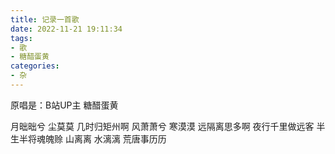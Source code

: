 ```yaml
---
title: 记录一首歌
date: 2022-11-21 19:11:34
tags:
- 歌
- 糖醋蛋黄
categories:
- 杂 
---
```

原唱是：B站UP主 糖醋蛋黄

月昢昢兮 尘莫莫 几时归矩州啊
风萧萧兮 寒漠漠 远隔离思多啊
夜行千里做远客 半生半将魂魄赊
山离离 水漓漓 荒唐事历历